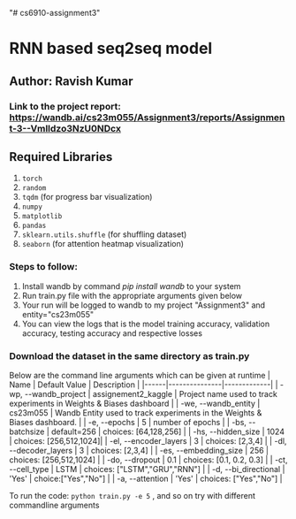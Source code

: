 "# cs6910-assignment3" 
# RNN based seq2seq model

## Author: Ravish Kumar

### Link to the project report: https://wandb.ai/cs23m055/Assignment3/reports/Assignment-3--Vmlldzo3NzU0NDcx


## Required Libraries
1. `torch`
2. `random`
3. `tqdm` (for progress bar visualization)
4. `numpy`
5. `matplotlib`
6. `pandas`
7. `sklearn.utils.shuffle` (for shuffling dataset)
8. `seaborn` (for attention heatmap visualization)


### Steps to follow:

1. Install wandb by command *pip install wandb* to your system
2. Run train.py file with the appropriate arguments given below
3. Your run will be logged to wandb to my project "Assignment3" and entity="cs23m055"
4. You can view the logs that is the model training accuracy, validation accuracy, testing accuracy and respective losses




### Download the dataset in the same directory as train.py

Below are the command line arguments which can be given at runtime
| Name | Default Value | Description |
|------|---------------|-------------|
| -wp, --wandb_project | assignement2_kaggle | Project name used to track experiments in Weights & Biases dashboard |
| -we, --wandb_entity | cs23m055 | Wandb Entity used to track experiments in the Weights & Biases dashboard. |
| -e, --epochs | 5 | number of epochs |
| -bs, --batchsize | default=256 | choices: [64,128,256] |
| -hs, --hidden_size | 1024 | choices: [256,512,1024]|
| -el, --encoder_layers | 3 | choices: [2,3,4] |
| -dl, --decoder_layers | 3 | choices: [2,3,4] |
| -es, --embedding_size | 256 | choices: [256,512,1024] |
| -do, --dropout | 0.1 | choices: [0.1, 0.2, 0.3] |
| -ct, --cell_type | LSTM | choices: ["LSTM","GRU","RNN"] |
| -d, --bi_directional | 'Yes' | choice:["Yes","No"] |
| -a, --attention | 'Yes' | choices: ["Yes","No"] |


To run the code: ``` python train.py -e 5 ``` , and so on try with different commandline arguments
